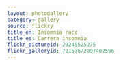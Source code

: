 ```yaml
---
layout: photogallery
category: gallery
source: flickry
title_en: Insomnia race
title_es: Carrera insomnia
flickr_pictureid: 29245525275
flickr_galleryid: 72157672897402596
---
```

